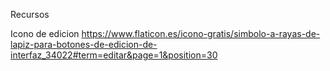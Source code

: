 Recursos

Icono de edicion
https://www.flaticon.es/icono-gratis/simbolo-a-rayas-de-lapiz-para-botones-de-edicion-de-interfaz_34022#term=editar&page=1&position=30
